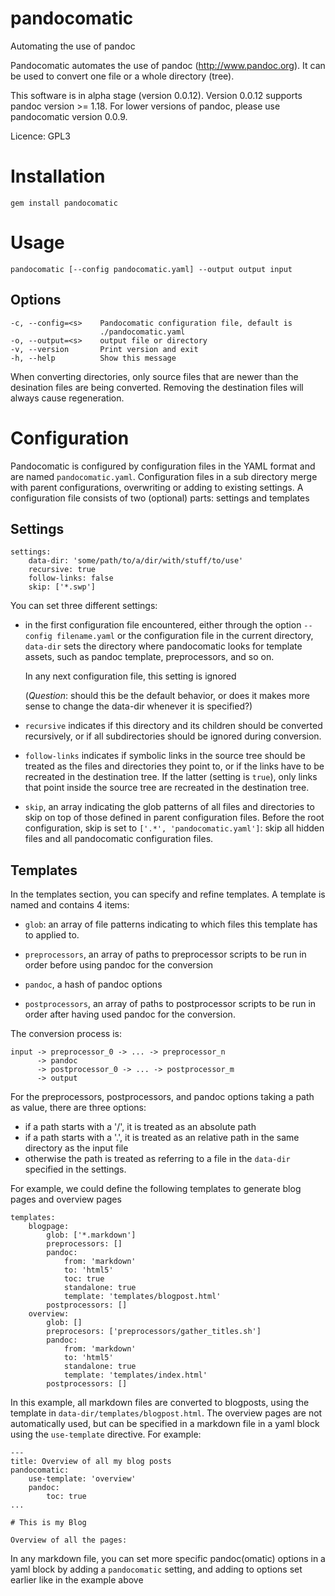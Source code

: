pandocomatic
============

Automating the use of pandoc

Pandocomatic automates the use of pandoc (<http://www.pandoc.org>). It can be
used to convert one file or a whole directory (tree).

This software is in alpha stage (version 0.0.12). Version 0.0.12 supports
pandoc version >= 1.18. For lower versions of pandoc, please use pandocomatic
version 0.0.9.

Licence: GPL3

# Installation

    gem install pandocomatic

# Usage

    pandocomatic [--config pandocomatic.yaml] --output output input

## Options

    -c, --config=<s>    Pandocomatic configuration file, default is
                        ./pandocomatic.yaml
    -o, --output=<s>    output file or directory
    -v, --version       Print version and exit
    -h, --help          Show this message

When converting directories, only source files that are newer than the
desination files are being converted. Removing the destination files will
always cause regeneration.

# Configuration

Pandocomatic is configured by configuration files in the YAML format and are
named `pandocomatic.yaml`. Configuration files in a sub directory merge with
parent configurations, overwriting or adding to existing settings. A
configuration file consists of two (optional) parts: settings and templates

## Settings

    settings:
        data-dir: 'some/path/to/a/dir/with/stuff/to/use'
        recursive: true
        follow-links: false
        skip: ['*.swp']

You can set three different settings:

- in the first configuration file encountered, either through the option
  `--config filename.yaml` or the configuration file in the current directory,
  `data-dir` sets the directory where pandocomatic looks for template assets,
  such as pandoc template, preprocessors, and so on.

  In any next configuration file, this setting is ignored

  (*Question*: should this be the default behavior, or does it makes more sense
  to change the data-dir whenever it is specified?)

- `recursive` indicates if this directory and its children should be converted
  recursively, or if all subdirectories should be ignored during conversion.

- `follow-links` indicates if symbolic links in the source tree should be
  treated as the files and directories they point to, or if the links have to
  be recreated in the destination tree. If the latter (setting is `true`),
  only links that point inside the source tree are recreated in the
  destination tree.

- `skip`, an array indicating the glob patterns of all files and directories
  to skip on top of those defined in parent configuration files. Before the
  root configuration, skip is set to `['.*', 'pandocomatic.yaml']`: skip all
  hidden files and all pandocomatic configuration files.

## Templates

In the templates section, you can specify and refine templates. A template is
named and contains 4 items: 

- `glob`: an array of file patterns indicating to which files this template
  has to applied to.

- `preprocessors`, an array of paths to preprocessor scripts to be run in order
  before using pandoc for the conversion

- `pandoc`, a hash of pandoc options

- `postprocessors`, an array of paths to postprocessor scripts to be run in
  order after having used pandoc for the conversion.

The conversion process is:

    input -> preprocessor_0 -> ... -> preprocessor_n 
          -> pandoc 
          -> postprocessor_0 -> ... -> postprocessor_m
          -> output

For the preprocessors, postprocessors, and pandoc options taking a path as
value, there are three options:

- if a path starts with a '/', it is treated as an absolute path
- if a path starts with a '.', it is treated as an relative path in the same
  directory as the input file
- otherwise the path is treated as referring to a file in the `data-dir`
  specified in the settings.

For example, we could define the following templates to generate blog pages and
overview pages

    templates:
        blogpage:
            glob: ['*.markdown']
            preprocessors: []
            pandoc:
                from: 'markdown'
                to: 'html5'
                toc: true
                standalone: true
                template: 'templates/blogpost.html'
            postprocessors: []
        overview:
            glob: []
            preprocesors: ['preprocessors/gather_titles.sh']
            pandoc:
                from: 'markdown'
                to: 'html5'
                standalone: true
                template: 'templates/index.html'
            postprocessors: []

In this example, all markdown files are converted to blogposts, using the
template in `data-dir/templates/blogpost.html`. The overview pages are not
automatically used, but can be specified in a markdown file in a yaml block
using the `use-template` directive.
For example:

    ---
    title: Overview of all my blog posts
    pandocomatic:
        use-template: 'overview'
        pandoc:
            toc: true
    ...

    # This is my Blog

    Overview of all the pages:

In any markdown file, you can set more specific pandoc(omatic) options in a
yaml block by adding a `pandocomatic` setting, and adding to options set
earlier like in the example above
